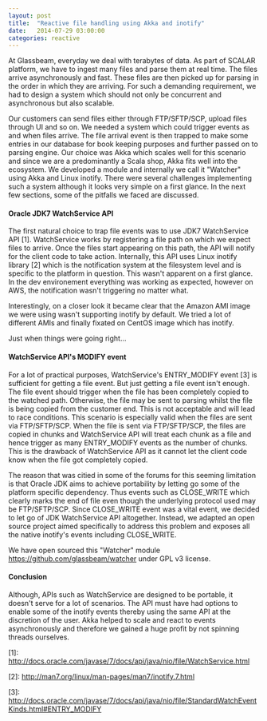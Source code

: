 ```yaml
---
layout: post
title:  "Reactive file handling using Akka and inotify"
date:   2014-07-29 03:00:00
categories: reactive
---
```


At Glassbeam, everyday we deal with terabytes of data. As part of SCALAR platform, we have to ingest many files and parse them at real time. The files arrive asynchronously and fast. These files are then picked up for parsing in the order in which they are arriving. For such a demanding requirement, we had to design a system which should not only be concurrent and asynchronous but also scalable. 

Our customers can send files either through FTP/SFTP/SCP, upload files through UI and so on. We needed a system which could trigger events as and when files arrive. The file arrival event is then trapped to make some entries in our database for book keeping purposes and further passed on to parsing engine. Our choice was Akka which scales well for this scenario and since we are a predominantly a Scala shop, Akka fits well into the ecosystem. We developed a module and internally we call it "Watcher" using Akka and Linux inotify. There were several challenges implementing such a system although it looks very simple on a first glance. In the next few sections, some of the pitfalls we faced are discussed.

<h4>Oracle JDK7 WatchService API</h4>

The first natural choice to trap file events was to use JDK7 WatchService API [1]. WatchService works by registering a file path on which we expect files to arrive. Once the files start appearing on this path, the API will notify for the client code to take action. Internally, this API uses  Linux inotify library [2] which is the notification system at the filesystem level and is specific to the platform in question. This wasn't apparent on a first glance. In the dev environement everything was working as expected, however on AWS, the notification wasn't triggering no matter what.

Interestingly, on a closer look it became clear that the Amazon AMI image we were using wasn't supporting inotify by default. We tried a lot of different AMIs and finally fixated on CentOS image which has inotify.

Just when things were going right...

<h4>WatchService API's MODIFY event</h4>

For a lot of practical purposes, WatchService's ENTRY_MODIFY event [3] is sufficient for getting a file event. But just getting a file event isn't enough. The file event should trigger when the file has been completely copied to the watched path. Otherwise, the file may be sent to parsing whilst the file is being copied from the customer end. This is not acceptable and will lead to race conditions. This scenario is especially valid when the files are sent via FTP/SFTP/SCP. When the file is sent via FTP/SFTP/SCP, the files are copied in chunks and WatchService API will treat each chunk as a file and hence trigger as many ENTRY_MODIFY events as the number of chunks. This is the drawback of WatchService API as it cannot let the client code know when the file got completely copied.

The reason that was citied in some of the forums for this seeming limitation is that Oracle JDK aims to achieve portability by letting go some of the platform specific dependency. Thus events such as CLOSE_WRITE which clearly marks the end of file even though the underlying protocol used may be FTP/SFTP/SCP. Since CLOSE_WRITE event was a vital event, we decided to let go of JDK WatchService API altogether. Instead, we adapted an open source project aimed specifically to address this problem and exposes all the native inotify's events including CLOSE_WRITE.

We have open sourced this "Watcher" module <a href="https://github.com/glassbeam/watcher">https://github.com/glassbeam/watcher</a> under GPL v3 license.

<h4>Conclusion</h4>

Although, APIs such as WatchService are designed to be portable, it doesn't serve for a lot of scenarios. The API must have had options to enable some of the inotify events thereby using the same API at the discretion of the user. Akka helped to scale and react to events asynchronously and therefore we gained a huge profit by not spinning threads ourselves.

<p>
[1]: <a href="http://docs.oracle.com/javase/7/docs/api/java/nio/file/WatchService.html">http://docs.oracle.com/javase/7/docs/api/java/nio/file/WatchService.html</a>
</p>
<p>
[2]: <a href="http://man7.org/linux/man-pages/man7/inotify.7.html">http://man7.org/linux/man-pages/man7/inotify.7.html</a>
</p>
<p>
[3]: <a href="http://docs.oracle.com/javase/7/docs/api/java/nio/file/StandardWatchEventKinds.html#ENTRY_MODIFY">http://docs.oracle.com/javase/7/docs/api/java/nio/file/StandardWatchEventKinds.html#ENTRY_MODIFY</a>
</p>